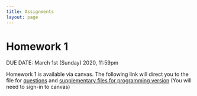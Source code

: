 ```yaml
---
title: Assignments
layout: page
---
```


# Homework 1

DUE DATE: March 1st (Sunday) 2020, 11:59pm

Homework 1 is available via canvas.
The following link will direct you to the file for [questions](https://yale.instructure.com/files/3623567/download?download_frd=1) and [supplementary files for programming version](https://yale.instructure.com/files/3623568/download?download_frd=1) (You will need to sign-in to canvas)

